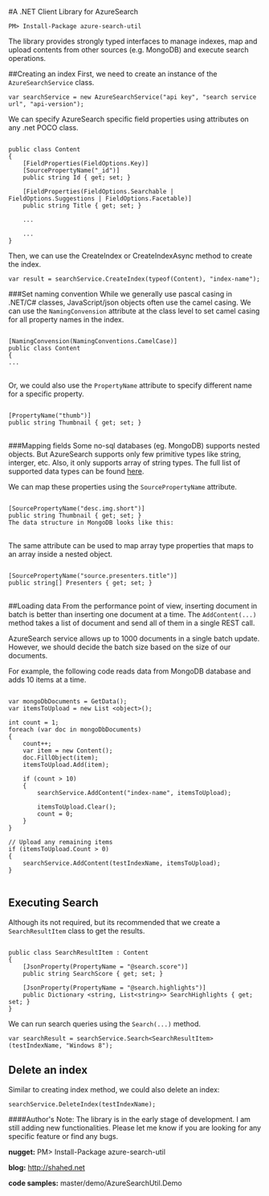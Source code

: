 #A .NET Client Library for AzureSearch

`PM> Install-Package azure-search-util`

The library provides strongly typed interfaces to manage indexes, map and upload contents from other sources (e.g. MongoDB) and execute search operations.


##Creating an index
First, we need to create an instance of the `AzureSearchService` class.

`var searchService = new AzureSearchService("api key", "search service url", "api-version");`

We can specify AzureSearch specific field properties using attributes on any .net POCO class.
 
<pre><code>
public class Content
{
    [FieldProperties(FieldOptions.Key)]
	[SourcePropertyName("_id")]
    public string Id { get; set; }

    [FieldProperties(FieldOptions.Searchable | FieldOptions.Suggestions | FieldOptions.Facetable)]
    public string Title { get; set; }

	...

	...
}
</code></pre>

Then, we can use the CreateIndex or CreateIndexAsync method to create the index.

`var result = searchService.CreateIndex(typeof(Content), "index-name");`

###Set naming convention
While we generally use pascal casing in .NET/C# classes, JavaScript/json objects often use the camel casing. We can use the `NamingConvension` attribute at the class level to set camel casing for all property names in the index.

<pre><code>
[NamingConvension(NamingConventions.CamelCase)]
public class Content
{
...
</code>
</pre>

Or, we could also use the `PropertyName` attribute to specify different name for a specific property.

<pre>
<code>
[PropertyName("thumb")]
public string Thumbnail { get; set; }
</code>
</pre>

###Mapping fields
Some no-sql databases (eg. MongoDB) supports nested objects. But AzureSearch supports only few primitive types like string, interger, etc. Also, it only supports array of string types. The full list of supported data types can be found [here](msdn.microsoft.com/en-us/library/azure/dn798938.aspx).

We can map these properties using the `SourcePropertyName` attribute.

<pre>
<code>
[SourcePropertyName("desc.img.short")]
public string Thumbnail { get; set; }
The data structure in MongoDB looks like this:
</code>
</pre>

The same attribute can be used to map array type properties that maps to an array inside a nested object.

<pre>
<code>
[SourcePropertyName("source.presenters.title")]
public string[] Presenters { get; set; }
</code>
</pre>

##Loading data
From the performance point of view, inserting document in batch is better than inserting one document at a time. The `AddContent(...)` method takes a list of document and send all of them in a single REST call.

AzureSearch service allows up to 1000 documents in a single batch update. However, we should decide the batch size based on the size of our documents.

For example, the following code reads data from MongoDB database and adds 10 items at a time.
<pre>
<code>
var mongoDbDocuments = GetData();
var itemsToUpload = new List &lt;object>();

int count = 1;
foreach (var doc in mongoDbDocuments)
{
    count++;
    var item = new Content();
    doc.FillObject(item);
    itemsToUpload.Add(item);

    if (count > 10)
    {
        searchService.AddContent("index-name", itemsToUpload);

        itemsToUpload.Clear();
        count = 0;
    }
}

// Upload any remaining items
if (itemsToUpload.Count > 0)
{
    searchService.AddContent(testIndexName, itemsToUpload);
}
</code>
</pre>

## Executing Search
Although its not required, but its recommended that we create a `SearchResultItem` class to get the results.
<pre><code>
public class SearchResultItem : Content
{
    [JsonProperty(PropertyName = "@search.score")]
    public string SearchScore { get; set; }

    [JsonProperty(PropertyName = "@search.highlights")]
    public Dictionary &lt;string, List&lt;string>> SearchHighlights { get; set; }
}
</code></pre>

We can run search queries using the `Search(...)` method.

`var searchResult = searchService.Search<SearchResultItem>(testIndexName, "Windows 8");`

## Delete an index
Similar to creating index method, we could also delete an index:

`searchService.DeleteIndex(testIndexName);`

####Author's Note:
The library is in the early stage of development. I am still adding new functionalities. Please let me know if you are looking for any specific feature or find any bugs.

**nugget:**
PM> Install-Package azure-search-util

**blog:**
http://shahed.net

**code samples:**
master/demo/AzureSearchUtil.Demo
